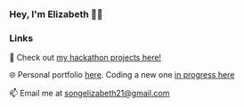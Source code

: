 ### Hey, I'm Elizabeth 👋👩

<!--
**elizabethsong/elizabethsong** is a ✨ _special_ ✨ repository because its `README.md` (this file) appears on your GitHub profile.

Here are some ideas to get you started:

- 🔭 I’m currently working on ...
- 🌱 I’m currently learning ...
- 👯 I’m looking to collaborate on ...
- 🤔 I’m looking for help with ...
- 💬 Ask me about ...
- 📫 How to reach me: ...
- 😄 Pronouns: ...
- ⚡ Fun fact: ...
-->
<!--
### 🤔 Who am I?
I'm a senior at Claremont McKenna College studying CS (at Harvey Mudd) and Economics. I'm interested in the intersection between social good, business, and tech. Previously, I interned at Fidelity Investments and researched equities; worked at Amazon in software engineering; built Products at [Foreign Affairs](http://www.foreignaffairs.com); and worked on [educational access](https://halogen.sg) for low-income students in Singapore. I'm fluent in many languages: English, Mandarin, Python, Java, Finance, and learning C/C++.
-->
### Links
🌱 Check out [my hackathon projects here!](https://devpost.com/elizabethsong65?ref_content=user-portfolio&ref_feature=portfolio&ref_medium=global-nav)

🌐 Personal portfolio [here](https://elizabethsong.mystrikingly.com). Coding a new one [in progress here](http://elizabethsong.me)

📫 Email me at songelizabeth21@gmail.com


